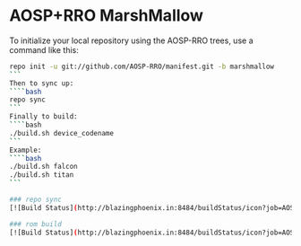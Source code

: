 AOSP+RRO MarshMallow
===========

To initialize your local repository using the AOSP-RRO trees, use a command like this:
````bash
repo init -u git://github.com/AOSP-RRO/manifest.git -b marshmallow
```
Then to sync up:
````bash
repo sync
```
Finally to build:
````bash
./build.sh device_codename
```
Example:
````bash
./build.sh falcon
./build.sh titan
```

### repo sync
[![Build Status](http://blazingphoenix.in:8484/buildStatus/icon?job=AOSP-RRO-Sync)](http://blazingphoenix.in:8484/job/AOSP-RRO-Sync/)

### rom build
[![Build Status](http://blazingphoenix.in:8484/buildStatus/icon?job=AOSP-RRO)](http://blazingphoenix.in:8484/job/AOSP-RRO/)
